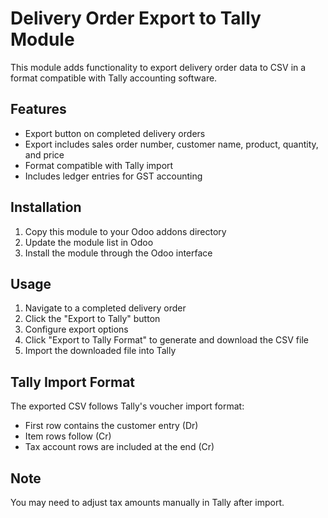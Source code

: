 # Delivery Order Export to Tally Module

This module adds functionality to export delivery order data to CSV in a format compatible with Tally accounting software.

## Features
- Export button on completed delivery orders
- Export includes sales order number, customer name, product, quantity, and price
- Format compatible with Tally import
- Includes ledger entries for GST accounting

## Installation
1. Copy this module to your Odoo addons directory
2. Update the module list in Odoo
3. Install the module through the Odoo interface

## Usage
1. Navigate to a completed delivery order
2. Click the "Export to Tally" button
3. Configure export options
4. Click "Export to Tally Format" to generate and download the CSV file
5. Import the downloaded file into Tally

## Tally Import Format
The exported CSV follows Tally's voucher import format:
- First row contains the customer entry (Dr)
- Item rows follow (Cr)
- Tax account rows are included at the end (Cr)

## Note
You may need to adjust tax amounts manually in Tally after import.
